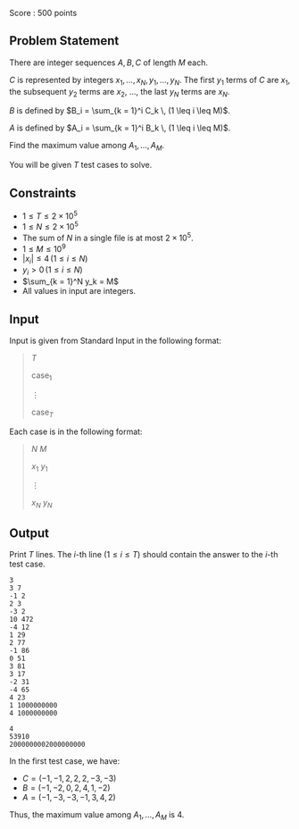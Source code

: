 Score : $500$ points

## Problem Statement

There are integer sequences $A, B, C$ of length $M$ each.

$C$ is represented by integers $x_1, \dots, x_N, y_1, \dots, y_N$. The first $y_1$ terms of $C$ are $x_1$, the subsequent $y_2$ terms are $x_2$, $\ldots$, the last $y_N$ terms are $x_N$.

$B$ is defined by $B_i = \sum_{k = 1}^i C_k \, (1 \leq i \leq M)$.

$A$ is defined by $A_i = \sum_{k = 1}^i B_k \, (1 \leq i \leq M)$.

Find the maximum value among $A_1, \dots, A_M$.

You will be given $T$ test cases to solve.

## Constraints

- $1 \leq T \leq 2 \times 10^5$
- $1 \leq N \leq 2 \times 10^5$
- The sum of $N$ in a single file is at most $2 \times 10^5$.
- $1 \leq M \leq 10^9$
- $|x_i| \leq 4 \, (1 \leq i \leq N)$
- $y_i \gt 0 \, (1 \leq i \leq N)$
- $\sum_{k = 1}^N y_k = M$
- All values in input are integers.

## Input

Input is given from Standard Input in the following format:

> $T$
> 
> $\mathrm{case}_1$
> 
> $\vdots$
> 
> $\mathrm{case}_T$

Each case is in the following format:

> $N$ $M$
> 
> $x_1$ $y_1$
> 
> $\vdots$
> 
> $x_N$ $y_N$

## Output

Print $T$ lines. The $i$-th line $(1 \leq i \leq T)$ should contain the answer to the $i$-th test case.

```input1
3
3 7
-1 2
2 3
-3 2
10 472
-4 12
1 29
2 77
-1 86
0 51
3 81
3 17
-2 31
-4 65
4 23
1 1000000000
4 1000000000
```

```output1
4
53910
2000000002000000000
```

In the first test case, we have:

- $C = (-1, -1, 2, 2, 2, -3, -3)$
- $B = (-1, -2, 0, 2, 4, 1, -2)$
- $A = (-1, -3, -3, -1, 3, 4, 2)$

Thus, the maximum value among $A_1, \dots, A_M$ is $4$.